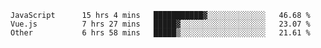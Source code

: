 
<!--
**xy406043/xy406043** is a ✨ _special_ ✨ repository because its `README.md` (this file) appears on your GitHub profile.

Here are some ideas to get you started:

- 🔭 I’m currently working on ...
- 🌱 I’m currently learning ...
- 👯 I’m looking to collaborate on ...
- 🤔 I’m looking for help with ...
- 💬 Ask me about ...
- 📫 How to reach me: ...
- 😄 Pronouns: ...
- ⚡ Fun fact: ...
-->

<!--START_SECTION:waka-->

```text
JavaScript      15 hrs 4 mins   ███████████▓░░░░░░░░░░░░░   46.68 %
Vue.js          7 hrs 27 mins   █████▓░░░░░░░░░░░░░░░░░░░   23.07 %
Other           6 hrs 58 mins   █████▒░░░░░░░░░░░░░░░░░░░   21.61 %
```

<!--END_SECTION:waka-->
